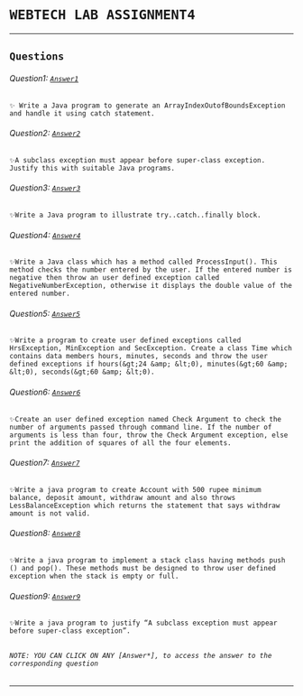 # ```WEBTECH LAB ASSIGNMENT4```  
***  
## ```Questions```  

###### Question1: [```Answer1```](Q1.java)
    ✨ Write a Java program to generate an ArrayIndexOutofBoundsException and handle it using catch statement.
###### Question2: [```Answer2```](Q2.java)
    ✨A subclass exception must appear before super-class exception. Justify this with suitable Java programs.
###### Question3: [```Answer3```](Q3.java)
    ✨Write a Java program to illustrate try..catch..finally block.
###### Question4: [```Answer4```](Q4.java)
    ✨Write a Java class which has a method called ProcessInput(). This method checks the number entered by the user. If the entered number is negative then throw an user defined exception called NegativeNumberException, otherwise it displays the double value of the entered number.
###### Question5: [```Answer5```](Q5.java)
    ✨Write a program to create user defined exceptions called HrsException, MinException and SecException. Create a class Time which contains data members hours, minutes, seconds and throw the user defined exceptions if hours(&gt;24 &amp; &lt;0), minutes(&gt;60 &amp; &lt;0), seconds(&gt;60 &amp; &lt;0).
###### Question6: [```Answer6```](Q6.java)
    ✨Create an user defined exception named Check Argument to check the number of arguments passed through command line. If the number of arguments is less than four, throw the Check Argument exception, else print the addition of squares of all the four elements.
###### Question7: [```Answer7```](Q7.java)
    ✨Write a java program to create Account with 500 rupee minimum balance, deposit amount, withdraw amount and also throws LessBalanceException which returns the statement that says withdraw amount is not valid.
###### Question8: [```Answer8```](Q8.java)
    ✨Write a java program to implement a stack class having methods push () and pop(). These methods must be designed to throw user defined exception when the stack is empty or full.
###### Question9: [```Answer9```](Q9.java)
    ✨Write a java program to justify “A subclass exception must appear before super-class exception”.
##  
###### ```NOTE: YOU CAN CLICK ON ANY [Answer*], to access the answer to the corresponding question```

---
